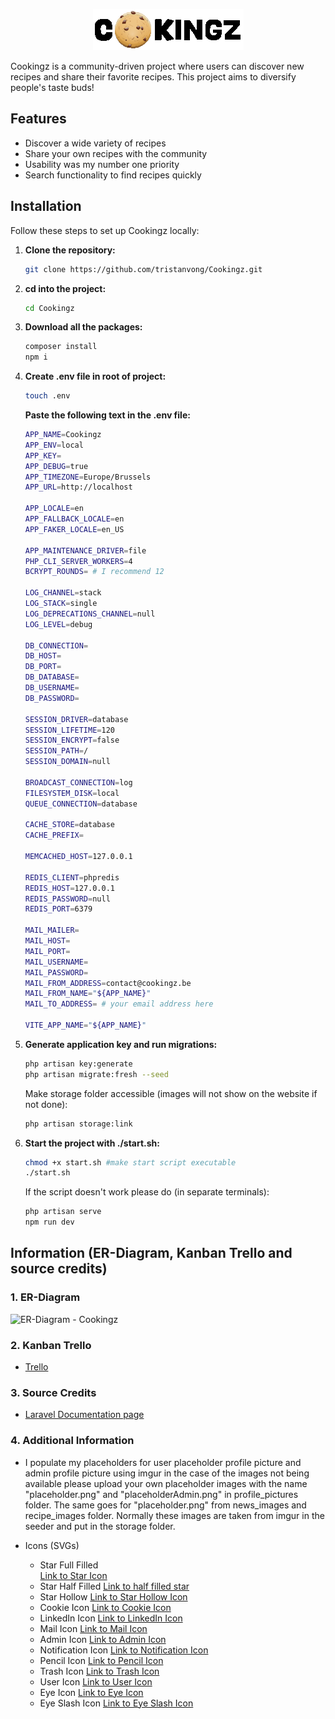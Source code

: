<p align="center">
    <img 
    src="https://raw.githubusercontent.com/tristanvong/Cookingz/2a156fdf57c506183c6be77a254c8353ef003d3b/public/images/logo-white-stroke.png"
    alt="Cookingz Logo">
</p>

Cookingz is a community-driven project where users can discover new recipes and share their favorite recipes. This project aims to diversify people's taste buds!

## Features

- Discover a wide variety of recipes
- Share your own recipes with the community
- Usability was my number one priority
- Search functionality to find recipes quickly

## Installation

Follow these steps to set up Cookingz locally:

1. **Clone the repository:**

   ```bash
   git clone https://github.com/tristanvong/Cookingz.git
   ```
   
2. **cd into the project:**

    ```bash
    cd Cookingz
    ```
    
3. **Download all the packages:**

    ```bash
    composer install
    npm i
    ```
4. **Create .env file in root of project:**

    ```bash
    touch .env
    ```
    **Paste the following text in the .env file:**
    ```bash
    APP_NAME=Cookingz
    APP_ENV=local
    APP_KEY=
    APP_DEBUG=true
    APP_TIMEZONE=Europe/Brussels
    APP_URL=http://localhost

    APP_LOCALE=en
    APP_FALLBACK_LOCALE=en
    APP_FAKER_LOCALE=en_US

    APP_MAINTENANCE_DRIVER=file
    PHP_CLI_SERVER_WORKERS=4
    BCRYPT_ROUNDS= # I recommend 12

    LOG_CHANNEL=stack
    LOG_STACK=single
    LOG_DEPRECATIONS_CHANNEL=null
    LOG_LEVEL=debug

    DB_CONNECTION=
    DB_HOST=
    DB_PORT=
    DB_DATABASE=
    DB_USERNAME=
    DB_PASSWORD=

    SESSION_DRIVER=database
    SESSION_LIFETIME=120
    SESSION_ENCRYPT=false
    SESSION_PATH=/
    SESSION_DOMAIN=null

    BROADCAST_CONNECTION=log
    FILESYSTEM_DISK=local
    QUEUE_CONNECTION=database

    CACHE_STORE=database
    CACHE_PREFIX=

    MEMCACHED_HOST=127.0.0.1

    REDIS_CLIENT=phpredis
    REDIS_HOST=127.0.0.1
    REDIS_PASSWORD=null
    REDIS_PORT=6379

    MAIL_MAILER=
    MAIL_HOST=
    MAIL_PORT=
    MAIL_USERNAME=
    MAIL_PASSWORD=
    MAIL_FROM_ADDRESS=contact@cookingz.be
    MAIL_FROM_NAME="${APP_NAME}"
    MAIL_TO_ADDRESS= # your email address here

    VITE_APP_NAME="${APP_NAME}"
    ```
5. **Generate application key and run migrations:**

    ```bash
    php artisan key:generate
    php artisan migrate:fresh --seed
    ```
    Make storage folder accessible (images will not show on the website if not done):
    ```bash
    php artisan storage:link
    ```
    
6. **Start the project with ./start.sh:**

    ```bash
    chmod +x start.sh #make start script executable
    ./start.sh
    ```

    If the script doesn't work please do (in separate terminals):
    ```bash
    php artisan serve
    npm run dev
    ```
   
## Information (ER-Diagram, Kanban Trello and source credits)

### 1. ER-Diagram
![ER-Diagram - Cookingz](https://i.imgur.com/wHLZE0g.png)

### 2. Kanban Trello
- [Trello](https://trello.com/b/zEEBwU9s/kanban-backend-web-cookingz)

### 3. Source Credits
- [Laravel Documentation page](https://laravel.com/docs/11.x/readme)

### 4. Additional Information
- I populate my placeholders for user placeholder profile picture and admin profile picture using imgur in the case of the images not being available please upload your own placeholder images with the name "placeholder.png" and "placeholderAdmin.png" in profile_pictures folder. The same goes for "placeholder.png" from news_images and recipe_images folder. Normally these images are taken from imgur in the seeder and put in the storage folder.

- Icons (SVGs)
    - Star Full Filled  
      	[Link to Star Icon](https://fontawesome.com/icons/star?f=classic&s=solid)  
	- Star Half Filled
		[Link to half filled star](https://fontawesome.com/v6/icons/star-half-stroke?f=classic&s=solid)
	- Star Hollow
		[Link to Star Hollow Icon](https://fontawesome.com/icons/star?f=classic&s=regular)
	- Cookie Icon
		[Link to Cookie Icon](https://commons.wikimedia.org/wiki/File:Oxygen480-apps-preferences-web-browser-cookies.svg)
	- LinkedIn Icon
		[Link to LinkedIn Icon](https://fontawesome.com/icons/linkedin?f=brands&s=solid)
	- Mail Icon
		[Link to Mail Icon](https://fontawesome.com/icons/envelope?f=classic&s=solid)
	- Admin Icon
		[Link to Admin Icon](https://fontawesome.com/v6/icons/user-secret?f=classic&s=solid)
	- Notification Icon
		[Link to Notification Icon](https://fontawesome.com/v6/icons/circle-exclamation?f=classic&s=solid)
	- Pencil Icon
		[Link to Pencil Icon](https://fontawesome.com/v6/icons/pencil?f=classic&s=solid)
	- Trash Icon
		[Link to Trash Icon](https://fontawesome.com/v6/icons/trash-can?f=classic&s=solid)
	- User Icon
		[Link to User Icon](https://fontawesome.com/v6/icons/user?f=classic&s=solid)
	- Eye Icon
		[Link to Eye Icon](https://fontawesome.com/v6/icons/eye?f=classic&s=solid)
	- Eye Slash Icon
		[Link to Eye Slash Icon](https://fontawesome.com/v6/icons/eye-slash?f=classic&s=solid)